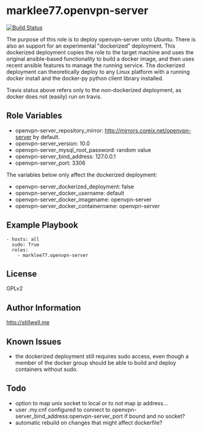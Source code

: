 marklee77.openvpn-server
========================

[![Build Status](https://travis-ci.org/marklee77/ansible-role-openvpn-server.svg?branch=master)](https://travis-ci.org/marklee77/ansible-role-openvpn-server)

The purpose of this role is to deploy openvpn-server onto Ubuntu. There is also an
support for an experimental "dockerized" deployment. This dockerized deployment
copies the role to the target machine and uses the original ansible-based
functionality to build a docker image, and then uses recent ansible features to
manage the running service. The dockerized deployment can theoretically deploy
to any Linux platform with a running docker install and the docker-py python
client library installed.

Travis status above refers only to the non-dockerized deployment, as docker does 
not (easily) run on travis.

Role Variables
--------------

- openvpn-server_repository_mirror: http://mirrors.coreix.net/openvpn-server by default.
- openvpn-server_version: 10.0
- openvpn-server_mysql_root_password: random value
- openvpn-server_bind_address: 127.0.0.1
- openvpn-server_port: 3306

The variables below only affect the dockerized deployment:

- openvpn-server_dockerized_deployment: false
- openvpn-server_docker_username: default
- openvpn-server_docker_imagename: openvpn-server
- openvpn-server_docker_containername: openvpn-server

Example Playbook
-------------------------

    - hosts: all
      sudo: True
      roles:
        - marklee77.openvpn-server

License
-------

GPLv2

Author Information
------------------

http://stillwell.me

Known Issues
------------

- the dockerized deployment still requires sudo access, even though a member of 
  the docker group should be able to build and deploy containers without sudo.

Todo
----

- option to map unix socket to local or to *not* map ip address...
- user .my.cnf configured to connect to openvpn-server_bind_address:openvpn-server_port if 
  bound and no socket?
- automatic rebuild on changes that might affect dockerfile?
